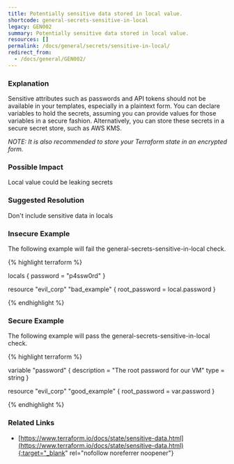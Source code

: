 ```yaml
---
title: Potentially sensitive data stored in local value.
shortcode: general-secrets-sensitive-in-local
legacy: GEN002
summary: Potentially sensitive data stored in local value. 
resources: [] 
permalink: /docs/general/secrets/sensitive-in-local/
redirect_from: 
  - /docs/general/GEN002/
---
```


### Explanation


Sensitive attributes such as passwords and API tokens should not be available in your templates, especially in a plaintext form. You can declare variables to hold the secrets, assuming you can provide values for those variables in a secure fashion. Alternatively, you can store these secrets in a secure secret store, such as AWS KMS.

*NOTE: It is also recommended to store your Terraform state in an encrypted form.*


### Possible Impact
Local value could be leaking secrets

### Suggested Resolution
Don't include sensitive data in locals


### Insecure Example

The following example will fail the general-secrets-sensitive-in-local check.

{% highlight terraform %}

locals {
  password = "p4ssw0rd"
}

resource "evil_corp" "bad_example" {
	root_password = local.password
}

{% endhighlight %}



### Secure Example

The following example will pass the general-secrets-sensitive-in-local check.

{% highlight terraform %}

variable "password" {
  description = "The root password for our VM"
  type        = string
}

resource "evil_corp" "good_example" {
	root_password = var.password
}

{% endhighlight %}



### Related Links


- [https://www.terraform.io/docs/state/sensitive-data.html](https://www.terraform.io/docs/state/sensitive-data.html){:target="_blank" rel="nofollow noreferrer noopener"}


